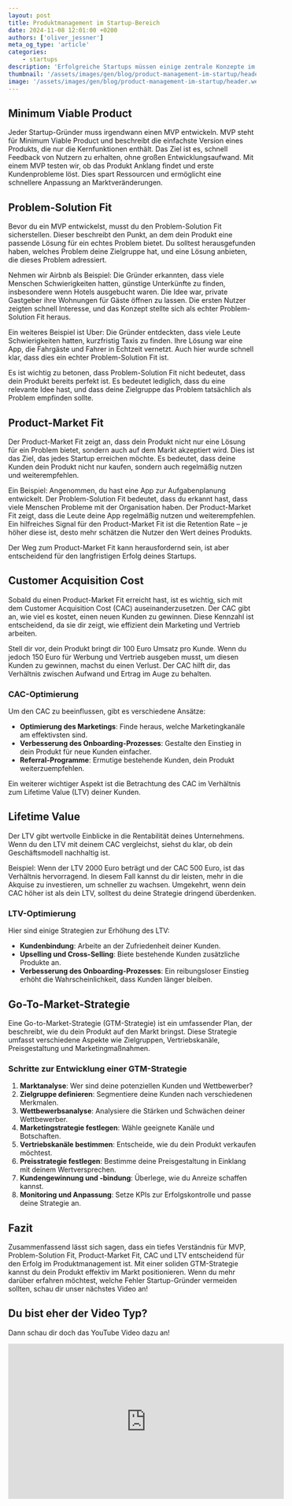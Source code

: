 ```yaml
---
layout: post
title: Produktmanagement im Startup-Bereich
date: 2024-11-08 12:01:00 +0200
authors: ['oliver_jessner']
meta_og_type: 'article'
categories:
    - startups
description: 'Erfolgreiche Startups müssen einige zentrale Konzepte im Produktmanagement verstehen. Dieser Blogpost erläutert wichtige Begriffe wie MVP, Problem-Solution Fit, Product-Market Fit, CAC und LTV, die entscheidend für den Erfolg deines Unternehmens sind.'
thumbnail: '/assets/images/gen/blog/product-management-im-startup/header_thumbnail.webp'
image: '/assets/images/gen/blog/product-management-im-startup/header.webp'
---
```


## Minimum Viable Product

Jeder Startup-Gründer muss irgendwann einen MVP entwickeln. MVP steht für Minimum Viable Product und beschreibt die einfachste Version eines Produkts, die nur die Kernfunktionen enthält. Das Ziel ist es, schnell Feedback von Nutzern zu erhalten, ohne großen Entwicklungsaufwand. Mit einem MVP testen wir, ob das Produkt Anklang findet und erste Kundenprobleme löst. Dies spart Ressourcen und ermöglicht eine schnellere Anpassung an Marktveränderungen.

## Problem-Solution Fit

Bevor du ein MVP entwickelst, musst du den Problem-Solution Fit sicherstellen. Dieser beschreibt den Punkt, an dem dein Produkt eine passende Lösung für ein echtes Problem bietet. Du solltest herausgefunden haben, welches Problem deine Zielgruppe hat, und eine Lösung anbieten, die dieses Problem adressiert.

Nehmen wir Airbnb als Beispiel: Die Gründer erkannten, dass viele Menschen Schwierigkeiten hatten, günstige Unterkünfte zu finden, insbesondere wenn Hotels ausgebucht waren. Die Idee war, private Gastgeber ihre Wohnungen für Gäste öffnen zu lassen. Die ersten Nutzer zeigten schnell Interesse, und das Konzept stellte sich als echter Problem-Solution Fit heraus.

Ein weiteres Beispiel ist Uber: Die Gründer entdeckten, dass viele Leute Schwierigkeiten hatten, kurzfristig Taxis zu finden. Ihre Lösung war eine App, die Fahrgäste und Fahrer in Echtzeit vernetzt. Auch hier wurde schnell klar, dass dies ein echter Problem-Solution Fit ist.

Es ist wichtig zu betonen, dass Problem-Solution Fit nicht bedeutet, dass dein Produkt bereits perfekt ist. Es bedeutet lediglich, dass du eine relevante Idee hast, und dass deine Zielgruppe das Problem tatsächlich als Problem empfinden sollte.

## Product-Market Fit

Der Product-Market Fit zeigt an, dass dein Produkt nicht nur eine Lösung für ein Problem bietet, sondern auch auf dem Markt akzeptiert wird. Dies ist das Ziel, das jedes Startup erreichen möchte. Es bedeutet, dass deine Kunden dein Produkt nicht nur kaufen, sondern auch regelmäßig nutzen und weiterempfehlen.

Ein Beispiel: Angenommen, du hast eine App zur Aufgabenplanung entwickelt. Der Problem-Solution Fit bedeutet, dass du erkannt hast, dass viele Menschen Probleme mit der Organisation haben. Der Product-Market Fit zeigt, dass die Leute deine App regelmäßig nutzen und weiterempfehlen. Ein hilfreiches Signal für den Product-Market Fit ist die Retention Rate – je höher diese ist, desto mehr schätzen die Nutzer den Wert deines Produkts.

Der Weg zum Product-Market Fit kann herausfordernd sein, ist aber entscheidend für den langfristigen Erfolg deines Startups.

## Customer Acquisition Cost

Sobald du einen Product-Market Fit erreicht hast, ist es wichtig, sich mit dem Customer Acquisition Cost (CAC) auseinanderzusetzen. Der CAC gibt an, wie viel es kostet, einen neuen Kunden zu gewinnen. Diese Kennzahl ist entscheidend, da sie dir zeigt, wie effizient dein Marketing und Vertrieb arbeiten.

Stell dir vor, dein Produkt bringt dir 100 Euro Umsatz pro Kunde. Wenn du jedoch 150 Euro für Werbung und Vertrieb ausgeben musst, um diesen Kunden zu gewinnen, machst du einen Verlust. Der CAC hilft dir, das Verhältnis zwischen Aufwand und Ertrag im Auge zu behalten.

### CAC-Optimierung

Um den CAC zu beeinflussen, gibt es verschiedene Ansätze:

-   **Optimierung des Marketings**: Finde heraus, welche Marketingkanäle am effektivsten sind.
-   **Verbesserung des Onboarding-Prozesses**: Gestalte den Einstieg in dein Produkt für neue Kunden einfacher.
-   **Referral-Programme**: Ermutige bestehende Kunden, dein Produkt weiterzuempfehlen.

Ein weiterer wichtiger Aspekt ist die Betrachtung des CAC im Verhältnis zum Lifetime Value (LTV) deiner Kunden.

## Lifetime Value

Der LTV gibt wertvolle Einblicke in die Rentabilität deines Unternehmens. Wenn du den LTV mit deinem CAC vergleichst, siehst du klar, ob dein Geschäftsmodell nachhaltig ist.

Beispiel: Wenn der LTV 2000 Euro beträgt und der CAC 500 Euro, ist das Verhältnis hervorragend. In diesem Fall kannst du dir leisten, mehr in die Akquise zu investieren, um schneller zu wachsen. Umgekehrt, wenn dein CAC höher ist als dein LTV, solltest du deine Strategie dringend überdenken.

### LTV-Optimierung

Hier sind einige Strategien zur Erhöhung des LTV:

-   **Kundenbindung**: Arbeite an der Zufriedenheit deiner Kunden.
-   **Upselling und Cross-Selling**: Biete bestehende Kunden zusätzliche Produkte an.
-   **Verbesserung des Onboarding-Prozesses**: Ein reibungsloser Einstieg erhöht die Wahrscheinlichkeit, dass Kunden länger bleiben.

## Go-To-Market-Strategie

Eine Go-to-Market-Strategie (GTM-Strategie) ist ein umfassender Plan, der beschreibt, wie du dein Produkt auf den Markt bringst. Diese Strategie umfasst verschiedene Aspekte wie Zielgruppen, Vertriebskanäle, Preisgestaltung und Marketingmaßnahmen.

### Schritte zur Entwicklung einer GTM-Strategie

1. **Marktanalyse**: Wer sind deine potenziellen Kunden und Wettbewerber?
2. **Zielgruppe definieren**: Segmentiere deine Kunden nach verschiedenen Merkmalen.
3. **Wettbewerbsanalyse**: Analysiere die Stärken und Schwächen deiner Wettbewerber.
4. **Marketingstrategie festlegen**: Wähle geeignete Kanäle und Botschaften.
5. **Vertriebskanäle bestimmen**: Entscheide, wie du dein Produkt verkaufen möchtest.
6. **Preisstrategie festlegen**: Bestimme deine Preisgestaltung in Einklang mit deinem Wertversprechen.
7. **Kundengewinnung und -bindung**: Überlege, wie du Anreize schaffen kannst.
8. **Monitoring und Anpassung**: Setze KPIs zur Erfolgskontrolle und passe deine Strategie an.

## Fazit

Zusammenfassend lässt sich sagen, dass ein tiefes Verständnis für MVP, Problem-Solution Fit, Product-Market Fit, CAC und LTV entscheidend für den Erfolg im Produktmanagement ist. Mit einer soliden GTM-Strategie kannst du dein Produkt effektiv im Markt positionieren. Wenn du mehr darüber erfahren möchtest, welche Fehler Startup-Gründer vermeiden sollten, schau dir unser nächstes Video an!

## Du bist eher der Video Typ?

Dann schau dir doch das YouTube Video dazu an!

<iframe width="560" height="315" src="https://www.youtube.com/embed/XQNk1TeNBNY?si=WNNUeafPmnteP8hF" title="YouTube video player" frameborder="0" allow="accelerometer; autoplay; clipboard-write; encrypted-media; gyroscope; picture-in-picture; web-share" referrerpolicy="strict-origin-when-cross-origin" allowfullscreen></iframe>
